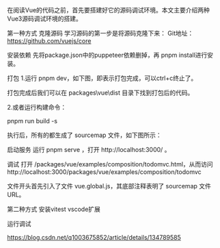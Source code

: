 在阅读Vue的代码之前，首先要搭建好它的源码调试环境。本文主要介绍两种Vue3源码调试环境的搭建。

第一种方式
克隆源码
学习源码的第一步是将源码克隆下来：
Git地址：https://github.com/vuejs/core

安装依赖
先将package.json中的puppeteer依赖删掉，再 pnpm install进行安装。


打包
1.运行 pnpm dev，如下图，即表示打包完成，可以ctrl+c终止了。

打包完成后我们可以在 packages\vue\dist 目录下找到打包后的代码。

2.或者运行构建命令：

pnpm run build -s

执行后，所有的都生成了 sourcemap 文件，如下图所示：

启动服务
运行 pnpm serve ，打开 http://localhost:3000/ 。

调试
打开 /packages/vue/examples/composition/todomvc.html，从而访问http://localhost:3000/packages/vue/examples/composition/todomvc


文件开头首先引入了文件 vue.global.js，其底部注释表明了 sourcemap 文件 URL。

第二种方式
安装vitest vscode扩展


运行调试

https://blog.csdn.net/q1003675852/article/details/134789585